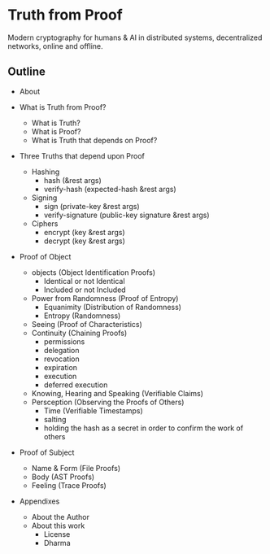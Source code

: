 # Truth from Proof

Modern cryptography for humans & AI in distributed systems, decentralized networks, online and offline.

## Outline

* About
* What is Truth from Proof?
  * What is Truth?
  * What is Proof?
  * What is Truth that depends on Proof?
* Three Truths that depend upon Proof
  * Hashing
    * hash (&rest args)
    * verify-hash (expected-hash &rest args)
  * Signing
    * sign (private-key &rest args)
    * verify-signature (public-key signature &rest args)
  * Ciphers
    * encrypt (key &rest args)
    * decrypt (key &rest args)
* Proof of Object
  * objects (Object Identification Proofs)
    * Identical or not Identical
    * Included or not Included
  * Power from Randomness (Proof of Entropy)
    * Equanimity (Distribution of Randomness)
    * Entropy (Randomness)
  * Seeing (Proof of Characteristics)
  * Continuity (Chaining Proofs)
    * permissions
    * delegation
    * revocation
    * expiration
    * execution
    * deferred execution
  * Knowing, Hearing and Speaking (Verifiable Claims)
  * Persception (Observing the Proofs of Others)
    * Time (Verifiable Timestamps)
    * salting
    * holding the hash as a secret in order to confirm the work of others
* Proof of Subject
  * Name & Form (File Proofs)
  * Body (AST Proofs)
  * Feeling (Trace Proofs)

* Appendixes
  * About the Author
  * About this work
    * License
    * Dharma
